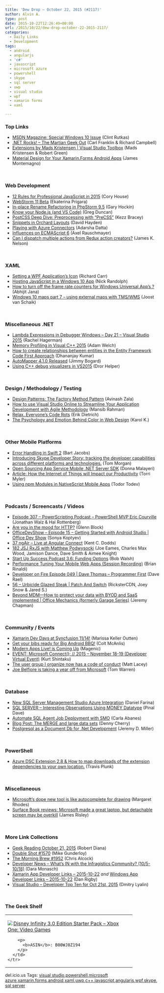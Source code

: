 ```yaml
---
title: 'Dew Drop – October 22, 2015 (#2117)'
author: Alvin A.
type: post
date: 2015-10-22T12:26:49+00:00
url: /2015/10/22/dew-drop-october-22-2015-2117/
categories:
  - Daily Links
  - Development
tags:
  - android
  - angularjs
  - 'c#'
  - javascript
  - microsoft azure
  - powershell
  - skype
  - sql server
  - uwp
  - visual studio
  - wpf
  - xamarin forms
  - xaml

---
```

### <a name="top"></a>Top Links

  * <a href="http://blogs.windows.com/buildingapps/2015/10/21/msdn-magazine-special-windows-10-issue/?WT.mc_id=DX_MVP4025064" target="_blank">MSDN Magazine: Special Windows 10 Issue</a> (Clint Rutkas)
  * <a href="http://www.dotnetrocks.com/default.aspx?ShowNum=1208" target="_blank">.NET Rocks! &#8211; The Martian Geek Out</a> (Carl Franklin & Richard Campbell)
  * <a href="https://channel9.msdn.com/Shows/Visual-Studio-Toolbox/Extensions-by-Mads-Kristensen?WT.mc_id=DX_MVP4025064" target="_blank">Extensions by Mads Kristensen | Visual Studio Toolbox</a> (Mads Kristensen & Robert Green)
  * <a href="https://blog.xamarin.com/material-design-for-your-xamarin-forms-android-apps/" target="_blank">Material Design for Your Xamarin.Forms Android Apps</a> (James Montemagno)

&nbsp;

### <a name="web"></a>Web Development

  * <a href="http://feeds.feedblitz.com/~/119198001/0/bitnative~Rules-for-Professional-JavaScript-in/" target="_blank">12 Rules for Professional JavaScript in 2015</a> (Cory House)
  * <a href="http://blog.jetbrains.com/webstorm/2015/10/webstorm-11-beta/" target="_blank">WebStorm 11 Beta</a> (Ekaterina Prigara)
  * <a href="http://blog.jetbrains.com/phpstorm/2015/10/in-place-rename-refactoring-in-phpstorm-9-5/" target="_blank">In-place Rename Refactoring in PhpStorm 9.5</a> (Gary Hockin)
  * <a href="https://channel9.msdn.com/coding4fun/blog/Know-your-Nodejs-and-VS-Code?WT.mc_id=DX_MVP4025064" target="_blank">Know your Node.js (and VS Code)</a> (Greg Duncan)
  * <a href="http://webdesign.tutsplus.com/tutorials/postcss-deep-dive-preprocessing-with-precss--cms-24583" target="_blank">PostCSS Deep Dive: Preprocessing with “PreCSS”</a> (Kezz Bracey)
  * <a href="http://www.davidhayden.me:80/blog/snippets-in-orchard-layouts" target="_blank">Snippets in Orchard Layouts</a> (David Hayden)
  * <a href="http://feedproxy.google.com/~r/CanDevs/~3/R18MDCFNqRM/playing-with-azure-connectors.aspx" target="_blank">Playing with Azure Connectors</a> (Adarsha Datta)
  * <a href="http://feedproxy.google.com/~r/2ality/~3/sFUh4lMbpnM/es6-influences.html" target="_blank">Influences on ECMAScript 6</a> (Axel Rauschmayer)
  * <a href="http://jamesknelson.com/can-i-dispatch-multiple-actions-from-redux-action-creators/" target="_blank">Can I dispatch multiple actions from Redux action creators?</a> (James K. Nelson)

&nbsp;

### <a name="silverlight"></a>XAML

  * <a href="http://feedproxy.google.com/~r/BlackwaspLatestAdditions/~3/0Z_feoJrXA8/RSSLanding.aspx" target="_blank">Setting a WPF Application&#8217;s Icon</a> (Richard Carr)
  * <a href="https://visualstudiomagazine.com/articles/2015/10/01/hosting-javascript.aspx" target="_blank">Hosting JavaScript in a Windows 10 App</a> (Nick Randolph)
  * <a href="http://dailydotnettips.com/2015/10/21/how-to-turn-off-the-frame-rate-counters-for-windows-universal-apps/" target="_blank">How to turn off the frame rate counters for Windows Universal App’s ?</a> (Abhijit Jana)
  * <a href="http://feedproxy.google.com/~r/blogspot/dotnetbyexample/~3/guQ_yOg4Qvk/windows-10-maps-part-7-using-external.html" target="_blank">Windows 10 maps part 7 &#8211; using external maps with TMS/WMS</a> (Joost van Schaik)

&nbsp;

### <a name="dotnet"></a>Miscellaneous .NET

  * <a href="http://blog.falafel.com/lambda-expressions-in-debugger-windows-day-21-visual-studio-2015/" target="_blank">Lambda Expressions in Debugger Windows – Day 21 – Visual Studio 2015</a> (Rachel Hagerman)
  * <a href="http://blogs.msdn.com/b/vcblog/archive/2015/10/21/memory-profiling-in-visual-c-2015.aspx?WT.mc_id=DX_MVP4025064" target="_blank">Memory Profiling in Visual C++ 2015</a> (Adam Welch)
  * <a href="http://www.infragistics.com/community/blogs/dhananjay_kumar/archive/2015/10/21/how-to-create-relationships-between-entities-in-the-entity-framework-code-first-approach.aspx" target="_blank">How to create relationships between entities in the Entity Framework Code First Approach</a> (Dhananjay Kumar)
  * <a href="http://feedproxy.google.com/~r/LosTechies/~3/cpcFn2aJIeI/" target="_blank">AutoMapper 4.1.0 Released</a> (Jimmy Bogard)
  * <a href="http://feedproxy.google.com/~r/HelperCode/~3/YKqNDeD-D9E/using-debug-visualizers-in-c.html" target="_blank">Using C++ debug visualizers in VS2015</a> (Dror Helper)

&nbsp;

### <a name="design"></a>Design / Methodology / Testing

  * <a href="http://code.tutsplus.com/tutorials/design-patterns-the-factory-method-pattern--cms-24530" target="_blank">Design Patterns: The Factory Method Pattern</a> (Avinash Zala)
  * <a href="http://feedproxy.google.com/~r/CanDevs/~3/CL2rI0Pff7k/how-to-use-visual-studio-online-to-streamline-your-application-development-with-agile-methodology.aspx" target="_blank">How to use Visual Studio Online to Streamline Your Application Development with Agile Methodology</a> (Mansib Rahman)
  * <a href="http://blog.ndepend.com/relax-everyones-code-rots/" target="_blank">Relax. Everyone’s Code Rots</a> (Erik Dietrich)
  * <a href="http://blogs.adobe.com/dreamweaver/2015/10/the-psychology-and-emotion-behind-color-in-web-design.html" target="_blank">The Psychology and Emotion Behind Color in Web Design</a> (Karol K.)

&nbsp;

### <a name="mobile"></a>Other Mobile Platforms

  * <a href="http://code.tutsplus.com/tutorials/error-handling-in-swift-2--cms-25096" target="_blank">Error Handling in Swift 2</a> (Bart Jacobs)
  * <a href="http://blog.thoughtstuff.co.uk/2015/10/introducing-skype-developer-story-tracking-the-developer-capabilities-across-different-platforms-and-technologies/?utm_content=bufferac2ed&utm_medium=social&utm_source=twitter.com&utm_campaign=buffer" target="_blank">Introducing Skype Developer Story: tracking the developer capabilities across different platforms and technologies.</a> (Tom Morgan)
  * <a href="https://azure.microsoft.com/blog/open-sourcing-app-service-mobile-net-server-sdk/" target="_blank">Open Sourcing App Service Mobile .NET Server SDK</a> (Donna Malayeri)
  * <a href="http://www.infoq.com/articles/iot-impact-productivity?utm_campaign=infoq_content&utm_source=infoq&utm_medium=feed&utm_term=global" target="_blank">Article: How the Internet of Things will Impact our Productivity</a> (Torri Myler)
  * <a href="http://developer.telerik.com/featured/using-npm-modules-in-nativescript-mobile-apps/" target="_blank">Using npm Modules in NativeScript Mobile Apps</a> (Todor Todev)

&nbsp;

### <a name="podcasts"></a>Podcasts / Screencasts / Videos

  * <a href="http://feedproxy.google.com/~r/Powerscripting/~3/W-wnVtWEQwU/episode-307-powerscripting-podcast-powershell-mvp-eric-courville" target="_blank">Episode 307 &#8211; PowerScripting Podcast &#8211; PowerShell MVP Eric Courville</a> (Jonathan Walz & Hal Rottenberg)
  * <a href="http://feedproxy.google.com/~r/CodeBetter/~3/jr-sO9ylywY/" target="_blank">Are you in the mood for HTTP?</a> (Glenn Block)
  * <a href="https://channel9.msdn.com/Shows/Office-Dev-Show/OfficeDevShow-Episode-15-Getting-Started-with-Android-Studio?WT.mc_id=DX_MVP4025064" target="_blank">OfficeDevShow &#8211; Episode 15 &#8211; Getting Started with Android Studio | Office Dev Show</a> (Sonya Koptyev)
  * <a href="http://audio.angular-air.com/e/37-ngair-live-at-angular-connect/" target="_blank">37 ngAir &#8211; Live at Angular Connect</a> (Kent C. Dodds)
  * <a href="https://devchat.tv/js-jabber/182-jsj-rxjs-with-matthew-podwysocki" target="_blank">182 JSJ RxJS with Matthew Podwysocki</a> (Joe Eames, Charles Max Wood, Jamison Dance, Dave Smith & Aimee Knight)
  * <a href="http://startupsuccesspodcast.com/2015/10/ssp-3-6-funding-options/" target="_blank">Start Up Success Podcast 3.6: Funding Options</a> (Bob Walsh)
  * <a href="http://developer.telerik.com/topics/performance-tuning-your-mobile-web-apps-session-recording/" target="_blank">Performance Tuning Your Mobile Web Apps (Session Recording)</a> (Brian Rinaldi)
  * <a href="http://feedproxy.google.com/~r/developeronfire/~3/AaG6M8gkP2Y/dave-thomas-programmer-first" target="_blank">Developer on Fire Episode 049 | Dave Thomas &#8211; Programmer First</a> (Dave Rael)
  * <a href="https://channel9.msdn.com/Shows/Patch-And-Switch/56-Urbicide-Glazed-Steak?WT.mc_id=DX_MVP4025064" target="_blank">56 &#8211; Urbicide Glazed Steak | Patch And Switch</a> (RicksterCDN, Joey Snow & Jared S.)
  * <a href="https://channel9.msdn.com/Shows/The-Garage-Series-for-Office-365/Beyond-MDMHow-to-protect-your-data-with-BYOD-and-SaaS-implemented?WT.mc_id=DX_MVP4025064" target="_blank">Beyond MDM—How to protect your data with BYOD and SaaS implemented | Office Mechanics (formerly Garage Series)</a> (Jeremy Chapman)

&nbsp;

### <a name="events"></a>Community / Events

  * <a href="http://www.syncfusion.com/blogs/post/Xamarin-Dev-Days-at-Syncfusion-1114!.aspx" target="_blank">Xamarin Dev Days at Syncfusion 11/14!</a> (Marissa Keller Outten)
  * <a href="http://feedproxy.google.com/~r/blogspot/hsDu/~3/K07liCndJ2A/get-your-bibs-ready-for-big-android-bbq.html" target="_blank">Get your bibs ready for Big Android BBQ!</a> (Colt McAnlis)
  * <a href="http://magenic.com/Blog/Post/121/Modern-Apps-Live-is-Coming-Up" target="_blank">Modern Apps Live! is Coming Up</a> (Magenic)
  * <a href="http://kurtsh.com/2015/10/21/event-microsoft-connect-2015-november-18-19-developer-virtual-event/" target="_blank">EVENT: Microsoft Connect(); // 2015 – November 18-19 (Developer Virtual Event)</a> (Kurt Shintaku)
  * <a href="http://feedproxy.google.com/~r/MattLacey/~3/JBxA815y2iM/the-user-group-i-organise-now-has-code.html" target="_blank">The user group I organize now has a code of conduct</a> (Matt Lacey)
  * <a href="http://www.theverge.com/2015/10/21/9583130/joe-befiore-microsoft-break" target="_blank">Joe Belfiore is taking a year off from Microsoft</a> (Tom Warren)

&nbsp;

### <a name="sql"></a>Database

  * <a href="http://feedproxy.google.com/~r/MSSQLTips-LatestSqlServerTips/~3/3MucFhBRrbw/tip.asp" target="_blank">New SQL Server Management Studio Azure Integration</a> (Daniel Farina)
  * <a href="http://blog.sqlauthority.com/2015/10/22/sql-server-interesting-observations-using-money-datatype/" target="_blank">SQL SERVER – Interesting Observations Using MONEY Datatype</a> (Pinal Dave)
  * <a href="http://feedproxy.google.com/~r/MSSQLTips-LatestSqlServerTips/~3/uuBYEE_JNGU/tip.asp" target="_blank">Automate SQL Agent Job Deployment with SMO</a> (Carla Abanes)
  * <a href="http://www.toadworld.com/platforms/sql-server/b/weblog/archive/2015/10/21/the-merge-and-large-data-sets" target="_blank">Blog Post: The MERGE and large data sets</a> (Denny Cherry)
  * <a href="http://jeremydmiller.com/2015/10/21/postgresql-as-a-document-db-for-net-development/" target="_blank">Postgresql as a Document Db for .Net Development</a> (Jeremy D. Miller)

&nbsp;

### <a name="ps"></a>PowerShell

  * <a href="http://blogs.msdn.com/b/powershell/archive/2015/10/21/azure-dsc-extension-2-2-amp-how-to-map-downloads-of-the-extension-dependencies-to-your-own-location.aspx?WT.mc_id=DX_MVP4025064" target="_blank">Azure DSC Extension 2.8 & How to map downloads of the extension dependencies to your own location.</a> (Travis Plunk)

&nbsp;

### <a name="misc"></a>Miscellaneous

  * <a href="http://research.microsoft.com/en-us/news/headlines/autocomplete-drawings_20151021.aspx" target="_blank">Microsoft&#8217;s dope new tool is like autocomplete for drawing</a> (Margaret Rhodes)
  * <a href="http://feedproxy.google.com/~r/geekwire/~3/2zwz2SGLYSA/" target="_blank">Surface Book reviews: Microsoft made a great laptop, but detachable screen may be overkill</a> (James Risley)

&nbsp;

### <a name="links"></a>More Link Collections

  * <a href="http://feeds.regulargeek.com/~r/RegularGeek/~3/eLxpX82wsrw/" target="_blank">Geek Reading October 21, 2015</a> (Robert Diana)
  * <a href="http://afreshcup.com/home/2015/10/22/double-shot-1570.html" target="_blank">Double Shot #1570</a> (Mike Gunderloy)
  * <a href="http://feedproxy.google.com/~r/ReflectivePerspective/~3/e0eKlEvAWVs/" target="_blank">The Morning Brew #1952</a> (Chris Alcock)
  * <a href="http://www.infragistics.com/community/blogs/d-coding/archive/2015/10/21/developer-news-what-39-s-in-with-the-infragistics-community-10-5-10.aspx" target="_blank">Developer News &#8211; What&#8217;s IN with the Infragistics Community? (10/5-10/18)</a> (Dara Monasch)
  * <a href="http://allaboutxamarin.com/2015/10/xamarin-app-developer-links-2015-10-22/" target="_blank">Xamarin App Developer Links &#8211; 2015-10-22</a> _and_ <a href="http://windowsappdev.com/2015/10/windows-app-developer-links-2015-10-22/" target="_blank">Windows App Developer Links &#8211; 2015-10-22</a> (Dan Rigby)
  * <a href="http://www.lyalin.com/2015/10/21/visual-studio-developer-top-ten-for-oct-21st-2015/" target="_blank">Visual Studio – Developer Top Ten for Oct 21st, 2015</a> (Dmitry Lyalin)

&nbsp;

### <a name="shelf"></a>The Geek Shelf

<div id="scid:7dc1bd33-94bd-46fd-a20b-0131235bcd47:ad7a5026-a097-418c-a730-1a638cec37d4" class="wlWriterEditableSmartContent" style="float: none; padding-bottom: 0px; padding-top: 0px; padding-left: 0px; margin: 0px; display: inline; padding-right: 0px">
  <table cellspacing="0" cellpadding="2" width="400" border="0" unselectable="on">
    <tr>
      <td valign="top" width="400">
        <p>
          <a title="Disney Infinity 3.0 Edition Starter Pack - Xbox One: Video Games" href="http://www.amazon.com/exec/obidos/ASIN/B00WJ0Z194/amavin-20"><img data-recalc-dims="1" decoding="async" src="https://i0.wp.com/images.amazon.com/images/P/B00WJ0Z194.01.MZZZZZZZ.jpg?w=660" border="0" align="left" style="float:left" />Disney Infinity 3.0 Edition Starter Pack &#8211; Xbox One: Video Games</a>
        </p>
        
        <p>
          <b>ASIN</b>: B00WJ0Z194
        </p>
      </td>
    </tr>
  </table>
</div>

<div id="scid:0767317B-992E-4b12-91E0-4F059A8CECA8:454d6c5d-3921-47d2-b203-9ff9d11053e1" class="wlWriterEditableSmartContent" style="float: none; padding-bottom: 0px; padding-top: 0px; padding-left: 0px; margin: 0px; display: inline; padding-right: 0px">
  del.icio.us Tags: <a href="http://del.icio.us/popular/visual+studio" rel="tag">visual studio</a>,<a href="http://del.icio.us/popular/powershell" rel="tag">powershell</a>,<a href="http://del.icio.us/popular/microsoft+azure" rel="tag">microsoft azure</a>,<a href="http://del.icio.us/popular/xamarin.forms" rel="tag">xamarin.forms</a>,<a href="http://del.icio.us/popular/android" rel="tag">android</a>,<a href="http://del.icio.us/popular/xaml" rel="tag">xaml</a>,<a href="http://del.icio.us/popular/uwp" rel="tag">uwp</a>,<a href="http://del.icio.us/popular/c%2b%2b" rel="tag">c++</a>,<a href="http://del.icio.us/popular/javascript" rel="tag">javascript</a>,<a href="http://del.icio.us/popular/angularjs" rel="tag">angularjs</a>,<a href="http://del.icio.us/popular/wpf" rel="tag">wpf</a>,<a href="http://del.icio.us/popular/skype" rel="tag">skype</a>,<a href="http://del.icio.us/popular/sql+server" rel="tag">sql server</a>
</div>